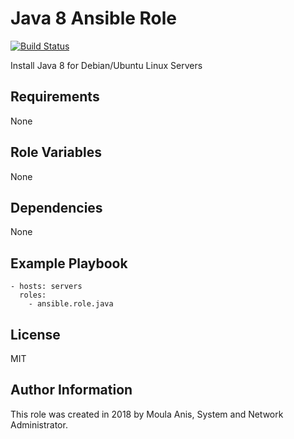 # Java 8 Ansible Role

[![Build Status](https://travis-ci.org/anismoula/ansible.java8.role.svg?branch=master)](https://travis-ci.org/anismoula/ansible.java8.role)

Install Java 8 for Debian/Ubuntu Linux Servers

## Requirements


None

## Role Variables

None

## Dependencies

None

## Example Playbook

    - hosts: servers
      roles:
        - ansible.role.java

## License

MIT

## Author Information

This role was created in 2018 by Moula Anis, System and Network Administrator.
